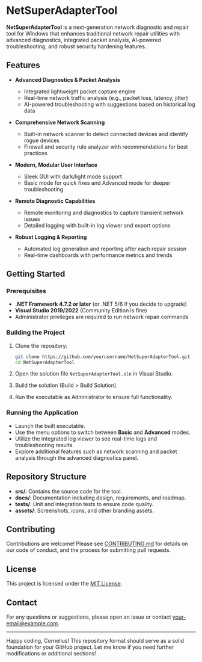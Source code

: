 # NetSuperAdapterTool

**NetSuperAdapterTool** is a next-generation network diagnostic and repair tool for Windows that enhances traditional network repair utilities with advanced diagnostics, integrated packet analysis, AI-powered troubleshooting, and robust security hardening features.

## Features

- **Advanced Diagnostics & Packet Analysis**
  - Integrated lightweight packet capture engine
  - Real-time network traffic analysis (e.g., packet loss, latency, jitter)
  - AI-powered troubleshooting with suggestions based on historical log data

- **Comprehensive Network Scanning**
  - Built-in network scanner to detect connected devices and identify rogue devices
  - Firewall and security rule analyzer with recommendations for best practices

- **Modern, Modular User Interface**
  - Sleek GUI with dark/light mode support
  - Basic mode for quick fixes and Advanced mode for deeper troubleshooting

- **Remote Diagnostic Capabilities**
  - Remote monitoring and diagnostics to capture transient network issues
  - Detailed logging with built-in log viewer and export options

- **Robust Logging & Reporting**
  - Automated log generation and reporting after each repair session
  - Real-time dashboards with performance metrics and trends

## Getting Started

### Prerequisites

- **.NET Framework 4.7.2 or later** (or .NET 5/6 if you decide to upgrade)
- **Visual Studio 2019/2022** (Community Edition is fine)
- Administrator privileges are required to run network repair commands

### Building the Project

1. Clone the repository:
    ```bash
    git clone https://github.com/yourusername/NetSuperAdapterTool.git
    cd NetSuperAdapterTool
    ```

2. Open the solution file `NetSuperAdapterTool.sln` in Visual Studio.

3. Build the solution (Build > Build Solution).

4. Run the executable as Administrator to ensure full functionality.

### Running the Application

- Launch the built executable.
- Use the menu options to switch between **Basic** and **Advanced** modes.
- Utilize the integrated log viewer to see real-time logs and troubleshooting results.
- Explore additional features such as network scanning and packet analysis through the advanced diagnostics panel.

## Repository Structure

- **src/**: Contains the source code for the tool.
- **docs/**: Documentation including design, requirements, and roadmap.
- **tests/**: Unit and integration tests to ensure code quality.
- **assets/**: Screenshots, icons, and other branding assets.

## Contributing

Contributions are welcome! Please see [CONTRIBUTING.md](CONTRIBUTING.md) for details on our code of conduct, and the process for submitting pull requests.

## License

This project is licensed under the [MIT License](LICENSE).

## Contact

For any questions or suggestions, please open an issue or contact [your-email@example.com](mailto:your-email@example.com).

---

Happy coding, Cornelius! This repository format should serve as a solid foundation for your GitHub project. Let me know if you need further modifications or additional sections!
